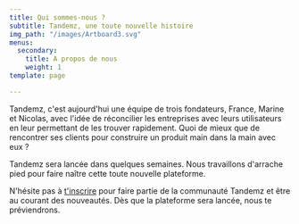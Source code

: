 ```yaml
---
title: Qui sommes-nous ?
subtitle: Tandemz, une toute nouvelle histoire
img_path: "/images/Artboard3.svg"
menus:
  secondary:
    title: A propos de nous
    weight: 1
template: page

---
```

Tandemz, c'est aujourd'hui une équipe de trois fondateurs, France, Marine et Nicolas, avec l'idée de réconcilier les entreprises avec leurs utilisateurs en leur permettant de les trouver rapidement. Quoi de mieux que de rencontrer ses clients pour construire un produit main dans la main avec eux ?

Tandemz sera lancée dans quelques semaines. Nous travaillons d'arrache pied pour faire naître cette toute nouvelle plateforme.

N'hésite pas à [t'inscrire]() pour faire partie de la communauté Tandemz et être au courant des nouveautés. Dès que la plateforme sera lancée, nous te préviendrons.